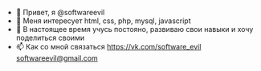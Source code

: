 - 👋 Привет, я @softwareevil
- 👀 Меня интересует html, css, php, mysql, javascript
- 🌱 В настоящее время учусь постояно, развиваю свои навыки и хочу поделиться своими
- 📫 Как со мной связаться https://vk.com/software_evil 
softwareevil@gmail.com

